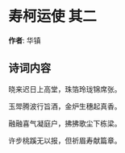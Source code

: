# 寿柯运使  其二

**作者**: 华镇

## 诗词内容

晓来迟日上高堂，珠箔玲珑锦席张。

玉斝腾波行旨酒，金炉生穗起真香。

融融喜气凝庭户，拂拂歌尘下栋梁。

许步桃蹊无以报，但祈眉寿献篇章。

